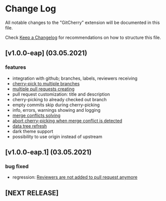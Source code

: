 # Change Log

All notable changes to the "GitCherry" extension will be documented in this file.

Check [Keep a Changelog](http://keepachangelog.com/) for recommendations on how to structure this file.

## [v1.0.0-eap] (03.05.2021)

### features
- integration with github; branches, labels, reviewers receiving
- [cherry-pick to multiple branches](./README.md#cherry-pick-to-multiple-branches)
- [multiple pull requests creating](./README.md##multiple-pull-requests-creating)
- pull request customization: title and description
- cherry-picking to already checked out branch
- empty commits skip during cherry-picking
- info, errors, warnings showing and logging
- [merge conflicts solving](./README.md#merge-conflicts-solving)
- [abort cherry-picking when merge conflict is detected](./README.md#abort-cherry-pick-when-merge-conflict-is-detected)
- [data tree refresh](./README.md#data-tree-refreshing)
- dark theme support
- possibility to use origin instead of upstream

## [v1.0.0-eap.1] (03.05.2021)

### bug fixed

- regression: [Reviewers are not added to pull request anymore](https://github.com/ksercs/GitCherry/issues/27)

## [NEXT RELEASE]

